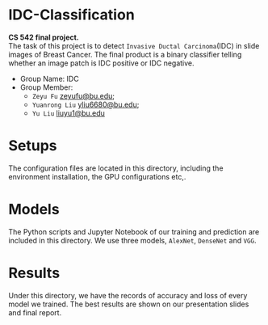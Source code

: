 # IDC-Classification
**CS 542 final project.**    
The task of this project is to detect ```Invasive Ductal Carcinoma```(IDC) in slide images of Breast Cancer. The final product is a binary classifier telling whether an image patch is IDC positive or IDC negative.
* Group Name: IDC   
* Group Member:  
  + ```Zeyu Fu``` zeyufu@bu.edu; 
  + ```Yuanrong Liu``` yliu6680@bu.edu; 
  + ```Yu Liu``` liuyu1@bu.edu   

# Setups
The configuration files are located in this directory, including the environment installation, the GPU configurations etc,.

# Models
The Python scripts and Jupyter Notebook of our training and prediction are included in this directory. We use three models, ```AlexNet```, ```DenseNet``` and ```VGG```.

# Results
Under this directory, we have the records of accuracy and loss of every model we trained. The best results are shown on our presentation slides and final report.
